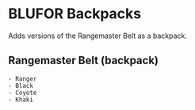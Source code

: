 # BLUFOR Backpacks
Adds versions of the Rangemaster Belt as a backpack.

## Rangemaster Belt (backpack)
	- Ranger
	- Black
	- Coyote
	- Khaki